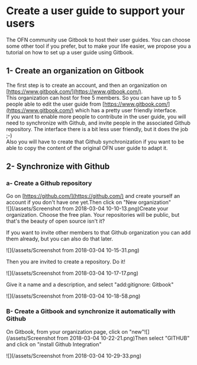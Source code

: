 # Create a user guide to support your users

The OFN community use Gitbook to host their user guides. You can choose some other tool if you prefer, but to make your life easier, we propose you a tutorial on how to set up a user guide using Gitbook.

## 1- Create an organization on Gitbook

The first step is to create an account, and then an organization on [https://www.gitbook.com/](https://www.gitbook.com/).  
This organization can host for free 5 members. So you can have up to 5 people able to edit the user guide from [https://www.gitbook.com/](https://www.gitbook.com/) which has a pretty user friendly interface.  
If you want to enable more people to contribute in the user guide, you will need to synchronize with Github, and invite people in the associated Github repository.  The interface there is a bit less user friendly, but it does the job ;-\)  
Also you will have to create that Github synchronization if you want to be able to copy the content of the original OFN user guide to adapt it.

## 2- Synchronize with Github

### a- Create a Github repository

Go on [https://github.com/](https://github.com/) and create yourself an account if you don't have one yet.Then click on "New organization"  
![](/assets/Screenshot from 2018-03-04 10-10-13.png)Create your organization. Choose the free plan. Your repositories will be public, but that's the beauty of open source isn't it?

If you want to invite other members to that Github organization you can add them already, but you can also do that later.

![](/assets/Screenshot from 2018-03-04 10-15-31.png)

Then you are invited to create a repository. Do it!

![](/assets/Screenshot from 2018-03-04 10-17-17.png)

Give it a name and a description, and select "add:gitignore: Gitbook"

![](/assets/Screenshot from 2018-03-04 10-18-58.png)

### B- Create a Gitbook and synchronize it automatically with Github

On Gitbook, from your organization page, click on "new"![](/assets/Screenshot from 2018-03-04 10-22-21.png)Then select "GITHUB" and click on "install Github Integration"

![](/assets/Screenshot from 2018-03-04 10-29-33.png)



